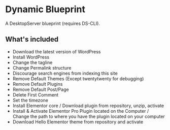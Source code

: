 # Dynamic Blueprint
A DesktopServer blueprint (requires DS-CLI).

## What's included

* Download the latest version of WordPress
* Install WordPress
* Change the tagline
* Change Permalink structure
* Discourage search engines from indexing this site
* Remove Default Themes (Except twentytwenty for debugging)
* Remove Default Plugins
* Remove Default Post/Page
* Delete First Comment
* Set the timezone
* Install Elementor core / Download plugin from repository, unzip, activate 
* Install & Activate Elementor Pro Plugin located on the Computer / Change the path to where you have the plugin located on your computer
* Download Hello Elementor theme from repository and activate

